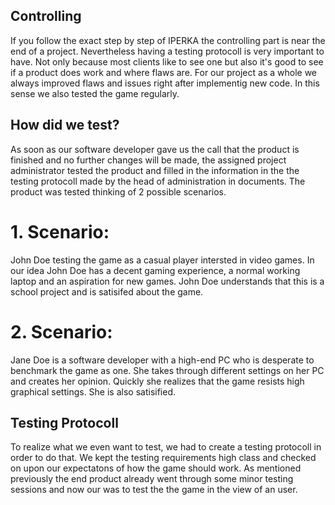 ## Controlling

If you follow the exact step by step of IPERKA the controlling part is near the end of a project. Nevertheless having a testing protocoll is very important to have. Not only because most clients like to see one but also it's good to see if a product does work and where flaws are. For our project as a whole we always improved flaws and issues right after implementig new code. In this sense we also tested the game regularly. 

## How did we test?

As soon as our software developer gave us the call that the product is finished and no further changes will be made, the assigned project administrator tested the product and filled in the information in the the testing protocoll made by the head of administration in documents. The product was tested thinking of 2 possible scenarios.

# 1. Scenario:
John Doe testing the game as a casual player intersted in video games. In our idea John Doe has a decent gaming experience, a normal working laptop and an aspiration for new games. John Doe understands that this is a school project and is satisifed about the game.

# 2. Scenario:
Jane Doe is a software developer with a high-end PC who is desperate to benchmark the game as one. She takes through different settings on her PC and creates her opinion. Quickly she realizes that the game resists high graphical settings. She is also satisified.

## Testing Protocoll

To realize what we even want to test, we had to create a testing protocoll in order to do that. We kept the testing requirements high class and checked on upon our expectatons of how the game should work. As mentioned previously the end product already went through some minor testing sessions and now our was to test the the game in the view of an user. 
